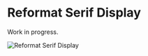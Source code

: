 # Reformat Serif Display
Work in progress.

![Reformat Serif Display](https://kimandreottesen.no/dev/reformat-serif/typeface2.png)